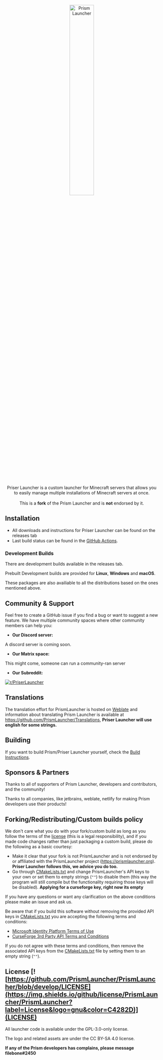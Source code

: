 <p align="center">
<picture>
  <source media="(prefers-color-scheme: dark)" srcset="/program_info/org.prismlauncher.PrismLauncher.logo-darkmode.svg">
  <source media="(prefers-color-scheme: light)" srcset="/program_info/org.prismlauncher.PrismLauncher.logo.svg">
  <img alt="Prism Launcher" src="/program_info/org.prismlauncher.PrismLauncher.logo.svg" width="40%">
</picture>
</p>

<p align="center">
  Priser Launcher is a custom launcher for Minecraft servers that allows you to easily manage multiple installations of Minecraft servers at once.<br />
  <br />This is a <b>fork</b> of the Prism Launcher and is <b>not</b> endorsed by it.
</p>

## Installation



- All downloads and instructions for Priser Launcher can be found on the releases tab
- Last build status can be found in the [GitHub Actions](https://github.com/Tarvey/PriserLauncher/actions).

### Development Builds

There are development builds available in the releases tab.

Prebuilt Development builds are provided for **Linux**, **Windows** and **macOS**.


These packages are also availiable to all the distributions based on the ones mentioned above.

## Community & Support

Feel free to create a GitHub issue if you find a bug or want to suggest a new feature. We have multiple community spaces where other community members can help you:

- **Our Discord server:**

A discord server is coming soon.

- **Our Matrix space:**

This might come, someone can run a community-ran server

- **Our Subreddit:**

[![r/PriserLauncher](https://img.shields.io/reddit/subreddit-subscribers/priserlauncher?style=for-the-badge&logo=reddit)](https://www.reddit.com/r/PriserLauncher/)

## Translations

The translation effort for PrismLauncher is hosted on [Weblate](https://hosted.weblate.org/projects/prismlauncher/launcher/) and information about translating Prism Launcher is available at <https://github.com/PrismLauncher/Translations>, <b>Priser Launcher will use english for some strings.</b>

## Building

If you want to build Prism/Priser Launcher yourself, check the [Build Instructions](https://prismlauncher.org/wiki/development/build-instructions/).

## Sponsors & Partners

Thanks to all of supporters of Prism Launcher, developers and contributors, and the community!

Thanks to all companies, like jetbrains, weblate, netlify for making Prism developers use their products!

## Forking/Redistributing/Custom builds policy

We don't care what you do with your fork/custom build as long as you follow the terms of the [license](LICENSE) (this is a legal responsibility), and if you made code changes rather than just packaging a custom build, please do the following as a basic courtesy:

- Make it clear that your fork is not PrismLauncher and is not endorsed by or affiliated with the PrismLauncher project (<https://prismlauncher.org>). <b>Priser Launcher follows this, we advice you do too.</b>
- Go through [CMakeLists.txt](CMakeLists.txt) and change PrismLauncher's API keys to your own or set them to empty strings (`""`) to disable them (this way the program will still compile but the functionality requiring those keys will be disabled). <b>Applying for a curseforge key, right now its empty</b>

If you have any questions or want any clarification on the above conditions please make an issue and ask us.

Be aware that if you build this software without removing the provided API keys in [CMakeLists.txt](CMakeLists.txt) you are accepting the following terms and conditions:

- [Microsoft Identity Platform Terms of Use](https://docs.microsoft.com/en-us/legal/microsoft-identity-platform/terms-of-use)
- [CurseForge 3rd Party API Terms and Conditions](https://support.curseforge.com/en/support/solutions/articles/9000207405-curse-forge-3rd-party-api-terms-and-conditions)

If you do not agree with these terms and conditions, then remove the associated API keys from the [CMakeLists.txt](CMakeLists.txt) file by setting them to an empty string (`""`).

## License [![https://github.com/PrismLauncher/PrismLauncher/blob/develop/LICENSE](https://img.shields.io/github/license/PrismLauncher/PrismLauncher?label=License&logo=gnu&color=C4282D)](LICENSE)

All launcher code is available under the GPL-3.0-only license.

The logo and related assets are under the CC BY-SA 4.0 license.


<b>If any of the Prism developers has complains, please message filebone#2450</b>